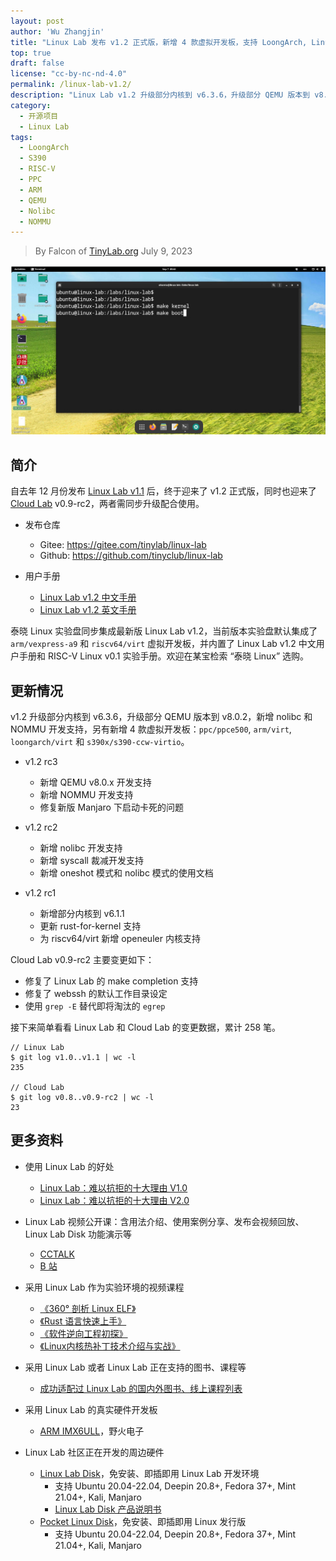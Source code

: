 ```yaml
---
layout: post
author: 'Wu Zhangjin'
title: "Linux Lab 发布 v1.2 正式版，新增 4 款虚拟开发板，支持 LoongArch, Linux v6.3.6 和 QEMU v8.0.2"
top: true
draft: false
license: "cc-by-nc-nd-4.0"
permalink: /linux-lab-v1.2/
description: "Linux Lab v1.2 升级部分内核到 v6.3.6，升级部分 QEMU 版本到 v8.0.2，新增 nolibc 和 NOMMU 开发支持，另有新增 4 款虚拟开发板：ppc/ppce500, arm/virt, loongarch/virt 和 s390x/s390-ccw-virtio。"
category:
  - 开源项目
  - Linux Lab
tags:
  - LoongArch
  - S390
  - RISC-V
  - PPC
  - ARM
  - QEMU
  - Nolibc
  - NOMMU
---
```


> By Falcon of [TinyLab.org][1]
> July 9, 2023

![Linux Lab Shell](/images/disks/linux-lab-disk-kernel-dev.jpg)

## 简介

自去年 12 月份发布 [Linux Lab v1.1](https://tinylab.org/linux-lab-v1.1/) 后，终于迎来了 v1.2 正式版，同时也迎来了 [Cloud Lab](https://tinylab.org/cloud-lab) v0.9-rc2，两者需同步升级配合使用。

* 发布仓库
    * Gitee: <https://gitee.com/tinylab/linux-lab>
    * Github: <https://github.com/tinyclub/linux-lab>

* 用户手册
    * [Linux Lab v1.2 中文手册](https://tinylab.org/pdfs/linux-lab-v1.2-manual-zh.pdf)
    * [Linux Lab v1.2 英文手册](https://tinylab.org/pdfs/linux-lab-v1.2-manual-en.pdf)

泰晓 Linux 实验盘同步集成最新版 Linux Lab v1.2，当前版本实验盘默认集成了 `arm/vexpress-a9` 和 `riscv64/virt` 虚拟开发板，并内置了 Linux Lab v1.2 中文用户手册和 RISC-V Linux v0.1 实验手册。欢迎在某宝检索 “泰晓 Linux” 选购。

## 更新情况

v1.2 升级部分内核到 v6.3.6，升级部分 QEMU 版本到 v8.0.2，新增 nolibc 和 NOMMU 开发支持，另有新增 4 款虚拟开发板：`ppc/ppce500`, `arm/virt`, `loongarch/virt` 和 `s390x/s390-ccw-virtio`。

* v1.2 rc3
    * 新增 QEMU v8.0.x 开发支持
    * 新增 NOMMU 开发支持
    * 修复新版 Manjaro 下启动卡死的问题

* v1.2 rc2
    * 新增 nolibc 开发支持
    * 新增 syscall 裁减开发支持
    * 新增 oneshot 模式和 nolibc 模式的使用文档

* v1.2 rc1
    * 新增部分内核到 v6.1.1
    * 更新 rust-for-kernel 支持
    * 为 riscv64/virt 新增 openeuler 内核支持

Cloud Lab v0.9-rc2 主要变更如下：

* 修复了 Linux Lab 的 make completion 支持
* 修复了 webssh 的默认工作目录设定
* 使用 `grep -E` 替代即将淘汰的 `egrep`

接下来简单看看 Linux Lab 和 Cloud Lab 的变更数据，累计 258 笔。

    // Linux Lab
    $ git log v1.0..v1.1 | wc -l
    235

    // Cloud Lab
    $ git log v0.8..v0.9-rc2 | wc -l
    23

## 更多资料

* 使用 Linux Lab 的好处
    * [Linux Lab：难以抗拒的十大理由 V1.0](https://tinylab.org/why-linux-lab)
    * [Linux Lab：难以抗拒的十大理由 V2.0](https://tinylab.org/why-linux-lab-v2)

* Linux Lab 视频公开课：含用法介绍、使用案例分享、发布会视频回放、Linux Lab Disk 功能演示等
    * [CCTALK](https://www.cctalk.com/m/group/88948325)
    * [B 站](https://space.bilibili.com/687228362/channel/detail?cid=152574)

* 采用 Linux Lab 作为实验环境的视频课程
    * [《360° 剖析 Linux ELF》](https://www.cctalk.com/m/group/88089283)
    * [《Rust 语言快速上手》](https://www.cctalk.com/m/group/89507527)
    * [《软件逆向工程初探》](https://www.cctalk.com/m/group/89626746)
    * [《Linux内核热补丁技术介绍与实战》](https://www.cctalk.com/m/group/89715946)

* 采用 Linux Lab 或者 Linux Lab 正在支持的图书、课程等
    * [成功适配过 Linux Lab 的国内外图书、线上课程列表](https://gitee.com/tinylab/linux-lab/issues/I49VV9)

* 采用 Linux Lab 的真实硬件开发板
    * [ARM IMX6ULL](https://shop155917374.taobao.com/)，野火电子

* Linux Lab 社区正在开发的周边硬件
    * [Linux Lab Disk](https://shop155917374.taobao.com/)，免安装、即插即用 Linux Lab 开发环境
        * 支持 Ubuntu 20.04-22.04, Deepin 20.8+, Fedora 37+, Mint 21.04+, Kali, Manjaro
        * [Linux Lab Disk 产品说明书](https://tinylab.org/linux-lab-disk)
    * [Pocket Linux Disk](https://shop155917374.taobao.com/)，免安装、即插即用 Linux 发行版
        * 支持 Ubuntu 20.04-22.04, Deepin 20.8+, Fedora 37+, Mint 21.04+, Kali, Manjaro

[1]: https://tinylab.org
